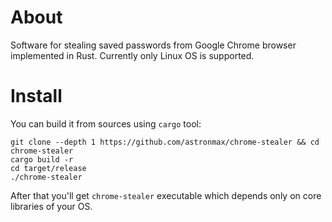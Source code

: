 # About
Software for stealing saved passwords from Google Chrome browser implemented in Rust.
Currently only Linux OS is supported.

# Install
You can build it from sources using `cargo` tool:
```
git clone --depth 1 https://github.com/astronmax/chrome-stealer && cd chrome-stealer
cargo build -r
cd target/release
./chrome-stealer
```
After that you'll get `chrome-stealer` executable which depends only on 
core libraries of your OS.